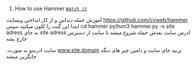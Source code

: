 1. How to use Hammer [`Watch it`](http://www.youtube.com/watch?v=HVbRUhX2EPo) 


​​آموزش حمله دیداس و از کار انداختن وبسایت
https://github.com/cyweb/hammer
ابتدا این گیت را کلون میکنید
سپس
cd hammer
python3 hammer.py -s site adress
به جای site adress ادرس سایت
بعدش حمله شروع میشه تا سایت از دسترس خارج بشه

.سایت ادرسو به صورت www.site.domain بزنید جای سایت و دامین چیز های دیگه جایگزین میشه
